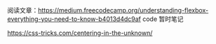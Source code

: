 阅读文章：https://medium.freecodecamp.org/understanding-flexbox-everything-you-need-to-know-b4013d4dc9af
code 暂时笔记

https://css-tricks.com/centering-in-the-unknown/